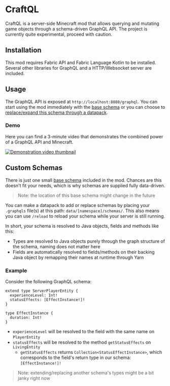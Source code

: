 # CraftQL
CraftQL is a server-side Minecraft mod that allows querying and mutating game objects through a schema-driven GraphQL API.
The project is currently quite experimental, proceed with caution.

## Installation
This mod requires Fabric API and Fabric Language Kotlin to be installed.
Several other libraries for GraphQL and a HTTP/Websocket server are included.

## Usage
The GraphQL API is exposed at `http://localhost:8080/graphql`. You can start using the mod immediately with the
[base schema] or you can choose to [replace/expand this schema through a datapack](#custom-schemas).

### Demo
Here you can find a 3-minute video that demonstrates the combined power of a GraphQL API and Minecraft.

[![Demonstration video thumbnail](https://img.youtube.com/vi/N04EBNkHH2g/0.jpg)](https://www.youtube.com/watch?v=N04EBNkHH2g)

## Custom Schemas
There is just one small [base schema] included in the mod. Chances are this doesn't fit your needs,
which is why schemas are supplied fully data-driven.

> Note: the location of this base schema might change in the future

You can make a datapack to add or replace schemas by placing your `.graphqls` file(s) at this path: `data/[namespace]/schemas/`.
This also means you can use `/reload` to reload your schema while your server is still running.

In short, your schema is resolved to Java objects, fields and methods like this:
- Types are resolved to Java objects purely through the graph structure of the schema, naming does not matter here
- Fields are automatically resolved to fields/methods on their backing Java object by remapping their names at runtime through Yarn

### Example
Consider the following GraphQL schema:

```graphqls
extend type ServerPlayerEntity {
  experienceLevel: Int!
  statusEffects: [EffectInstance!]!
}

type EffectInstance {
  duration: Int!
}
```

- `experienceLevel` will be resolved to the field with the same name on `PlayerEntity`
- `statusEffects` will be resolved to the method `getStatusEffects` on `LivingEntity`
  - `getStatusEffects` returns `Collection<StatusEffectInstance>`, which corresponds to the field's return type in our schema: `[EffectInstance!]!`

> Note: extending/replacing another schema's types might be a bit janky right now

[base schema]: src/main/resources/data/minecraft/schemas/base.graphqls

